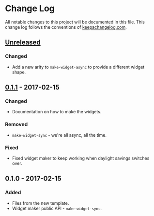 # Change Log
All notable changes to this project will be documented in this file. This change log follows the conventions of [keepachangelog.com](http://keepachangelog.com/).

## [Unreleased]
### Changed
- Add a new arity to `make-widget-async` to provide a different widget shape.

## [0.1.1] - 2017-02-15
### Changed
- Documentation on how to make the widgets.

### Removed
- `make-widget-sync` - we're all async, all the time.

### Fixed
- Fixed widget maker to keep working when daylight savings switches over.

## 0.1.0 - 2017-02-15
### Added
- Files from the new template.
- Widget maker public API - `make-widget-sync`.

[Unreleased]: https://github.com/your-name/commom-pool-sample/compare/0.1.1...HEAD
[0.1.1]: https://github.com/your-name/commom-pool-sample/compare/0.1.0...0.1.1
